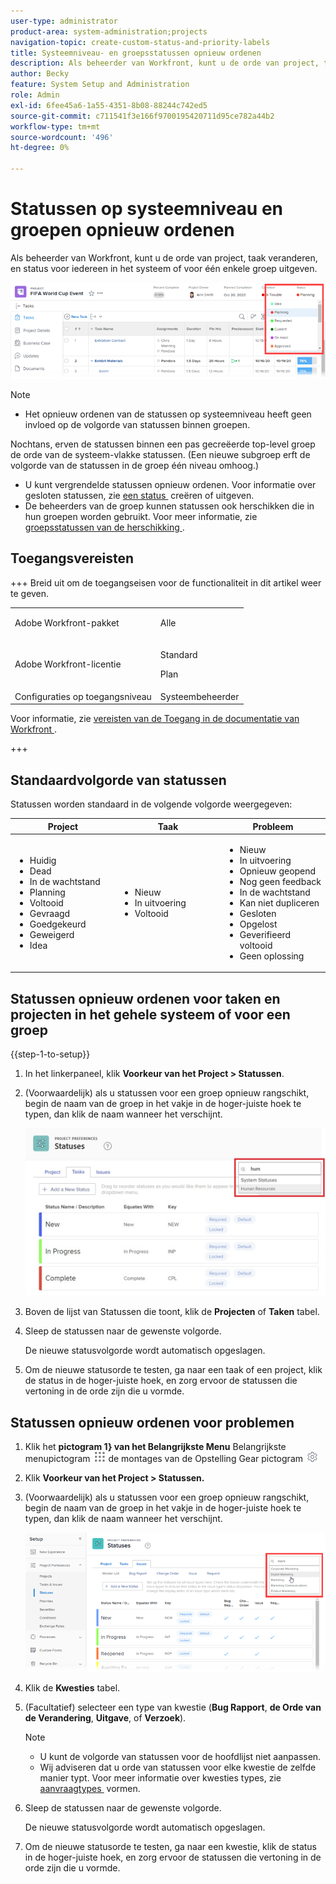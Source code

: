 ```yaml
---
user-type: administrator
product-area: system-administration;projects
navigation-topic: create-custom-status-and-priority-labels
title: Systeemniveau- en groepsstatussen opnieuw ordenen
description: Als beheerder van Workfront, kunt u de orde van project, taak veranderen, en status voor iedereen in het systeem of voor één enkele groep uitgeven.
author: Becky
feature: System Setup and Administration
role: Admin
exl-id: 6fee45a6-1a55-4351-8b08-88244c742ed5
source-git-commit: c711541f3e166f9700195420711d95ce782a44b2
workflow-type: tm+mt
source-wordcount: '496'
ht-degree: 0%

---
```


# Statussen op systeemniveau en groepen opnieuw ordenen

Als beheerder van Workfront, kunt u de orde van project, taak veranderen, en status voor iedereen in het systeem of voor één enkele groep uitgeven.

<!--The system version of this snippet mentions a single group because a sysadmin call also reorder statuses there. Group admin version of this article is still needed.-->

![&#x200B; Statussen &#x200B;](assets/statuses.png)

>[!NOTE]
>
>* Het opnieuw ordenen van de statussen op systeemniveau heeft geen invloed op de volgorde van statussen binnen groepen.
>
>  Nochtans, erven de statussen binnen een pas gecreëerde top-level groep de orde van de systeem-vlakke statussen. (Een nieuwe subgroep erft de volgorde van de statussen in de groep één niveau omhoog.)
>
>* U kunt vergrendelde statussen opnieuw ordenen. Voor informatie over gesloten statussen, zie [&#x200B; een status &#x200B;](../../../administration-and-setup/customize-workfront/creating-custom-status-and-priority-labels/create-or-edit-a-status.md) creëren of uitgeven.
>* De beheerders van de groep kunnen statussen ook herschikken die in hun groepen worden gebruikt. Voor meer informatie, zie [&#x200B; groepsstatussen van de herschikking &#x200B;](../../../administration-and-setup/manage-groups/manage-group-statuses/reorder-group-statuses-from-groups-area.md).
>

## Toegangsvereisten

+++ Breid uit om de toegangseisen voor de functionaliteit in dit artikel weer te geven.

<table style="table-layout:auto"> 
 <col> 
 <col> 
 <tbody> 
  <tr> 
   <td>Adobe Workfront-pakket</td> 
   <td><p>Alle</p></td> 
  </tr> 
  <tr> 
   <td>Adobe Workfront-licentie</td> 
   <td><p>Standard</p>
       <p>Plan</p></td>
  </tr> 
  <tr> 
   <td>Configuraties op toegangsniveau</td> 
   <td>Systeembeheerder</td> 
  </tr> 
 </tbody> 
</table>

Voor informatie, zie [&#x200B; vereisten van de Toegang in de documentatie van Workfront &#x200B;](/help/quicksilver/administration-and-setup/add-users/access-levels-and-object-permissions/access-level-requirements-in-documentation.md).

+++

## Standaardvolgorde van statussen

Statussen worden standaard in de volgende volgorde weergegeven:

<table style="table-layout:auto"> 
 <col> 
 <col> 
 <col> 
 <thead> 
  <tr> 
   <th width="33.33%">Project</th> 
   <th width="33.33%">Taak</th> 
   <th width="33.33%">Probleem</th> 
  </tr> 
 </thead> 
 <tbody> 
  <tr> 
   <td> 
    <ul> 
     <li>Huidig</li> 
     <li>Dead</li> 
     <li> In de wachtstand </li> 
     <li> Planning </li> 
     <li> Voltooid </li> 
     <li> Gevraagd </li> 
     <li> Goedgekeurd </li> 
     <li> Geweigerd </li> 
     <li> Idea </li> 
    </ul> </td> 
   <td> 
    <ul> 
     <li>Nieuw</li> 
     <li>In uitvoering</li> 
     <li>Voltooid</li> 
    </ul> </td> 
   <td> 
    <ul> 
     <li>Nieuw</li> 
     <li>In uitvoering</li> 
     <li>Opnieuw geopend</li> 
     <li>Nog geen feedback</li> 
     <li>In de wachtstand</li> 
     <li>Kan niet dupliceren</li> 
     <li>Gesloten</li> 
     <li>Opgelost</li> 
     <li>Geverifieerd voltooid</li> 
     <li>Geen oplossing</li> 
    </ul> </td> 
  </tr> 
 </tbody> 
</table>

## Statussen opnieuw ordenen voor taken en projecten in het gehele systeem of voor een groep

{{step-1-to-setup}}

1. In het linkerpaneel, klik **Voorkeur van het Project > Statussen**.
1. (Voorwaardelijk) als u statussen voor een groep opnieuw rangschikt, begin de naam van de groep in het vakje in de hoger-juiste hoek te typen, dan klik de naam wanneer het verschijnt.

   ![&#x200B; status van het Systeem &#x200B;](assets/system-statuses-in-upper-rt-corner-group.jpg)

1. Boven de lijst van Statussen die toont, klik de **Projecten** of **Taken** tabel.

1. Sleep de statussen naar de gewenste volgorde.

   De nieuwe statusvolgorde wordt automatisch opgeslagen.

1. Om de nieuwe statusorde te testen, ga naar een taak of een project, klik de status in de hoger-juiste hoek, en zorg ervoor de statussen die vertoning in de orde zijn die u vormde.

## Statussen opnieuw ordenen voor problemen

1. Klik het **pictogram 1&rbrace; van het Belangrijkste Menu** Belangrijkste menupictogram ![&#x200B; in de hoger-juiste hoek van Adobe Workfront, dan klik &#x200B;](assets/main-menu-icon.png) de montages van de Opstelling **&#x200B;**&#x200B;Gear pictogram ![.](assets/gear-icon-settings.png)

1. Klik **Voorkeur van het Project > Statussen.**
1. (Voorwaardelijk) als u statussen voor een groep opnieuw rangschikt, begin de naam van de groep in het vakje in de hoger-juiste hoek te typen, dan klik de naam wanneer het verschijnt.

   ![&#x200B; status van de Uitgave voor groep &#x200B;](assets/issue-statuses-group-name.png)

1. Klik de **Kwesties** tabel.
1. (Facultatief) selecteer een type van kwestie (**Bug Rapport**, **de Orde van de Verandering**, **Uitgave**, of **Verzoek**).

   >[!NOTE]
   >
   >* U kunt de volgorde van statussen voor de hoofdlijst niet aanpassen.
   >* Wij adviseren dat u orde van statussen voor elke kwestie de zelfde manier typt. Voor meer informatie over kwesties types, zie [&#x200B; aanvraagtypes &#x200B;](../../../administration-and-setup/set-up-workfront/configure-system-defaults/configure-request-types.md) vormen.

1. Sleep de statussen naar de gewenste volgorde.

   De nieuwe statusvolgorde wordt automatisch opgeslagen.

1. Om de nieuwe statusorde te testen, ga naar een kwestie, klik de status in de hoger-juiste hoek, en zorg ervoor de statussen die vertoning in de orde zijn die u vormde.
